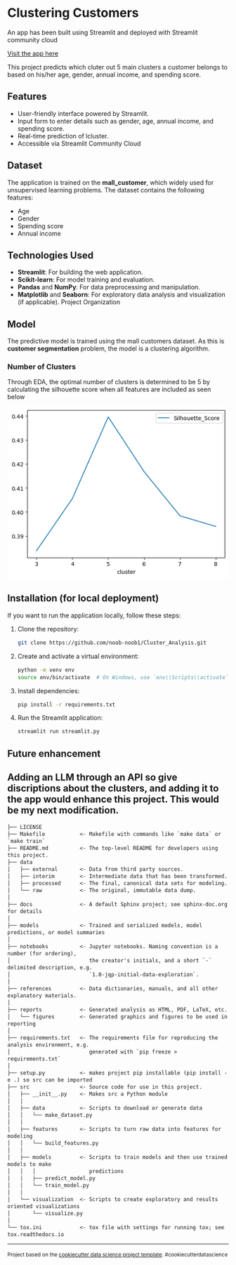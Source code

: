 Clustering Customers 
==============================

An app has been built using Streamlit and deployed with Streamlit community cloud

[Visit the app here](https://clusteranalysis-n9lzcudmv8d8ebjwscehkz.streamlit.app/)

This project predicts which cluter out 5 main clusters a customer belongs to based on his/her age, gender, annual income, and spending score.

## Features
- User-friendly interface powered by Streamlit.
- Input form to enter details such as gender, age, annual income, and spending score.
- Real-time prediction of lcluster.
- Accessible via Streamlit Community Cloud

## Dataset
The application is trained on the **mall_customer**, which widely used for unsupervised learning problems. The dataset contains the following features:
- Age
- Gender
- Spending score
- Annual income

## Technologies Used
- **Streamlit**: For building the web application.
- **Scikit-learn**: For model training and evaluation.
- **Pandas** and **NumPy**: For data preprocessing and manipulation.
- **Matplotlib** and **Seaborn**: For exploratory data analysis and visualization (if applicable).
Project Organization

## Model
The predictive model is trained using the mall customers dataset. As this is **customer segmentation** problem, the model is a clustering algorithm. 

### Number of Clusters

Through EDA, the optimal number of clusters is determined to be 5 by calculating the silhouette score when all features are included as seen below

![Alt text](Untitled.png)

## Installation (for local deployment)
If you want to run the application locally, follow these steps:

1. Clone the repository:
   ```bash
   git clone https://github.com/noob-noob1/Cluster_Analysis.git

2. Create and activate a virtual environment:
   ```bash
   python -m venv env
   source env/bin/activate  # On Windows, use `env\\Scripts\\activate`

3. Install dependencies:
   ```bash
   pip install -r requirements.txt

4. Run the Streamlit application:
   ```bash
   streamlit run streamlit.py

## Future enhancement

Adding an LLM through an API so give discriptions about the clusters, and adding it to the app would enhance this project. This would be my next modification.
------------

    ├── LICENSE
    ├── Makefile           <- Makefile with commands like `make data` or `make train`
    ├── README.md          <- The top-level README for developers using this project.
    ├── data
    │   ├── external       <- Data from third party sources.
    │   ├── interim        <- Intermediate data that has been transformed.
    │   ├── processed      <- The final, canonical data sets for modeling.
    │   └── raw            <- The original, immutable data dump.
    │
    ├── docs               <- A default Sphinx project; see sphinx-doc.org for details
    │
    ├── models             <- Trained and serialized models, model predictions, or model summaries
    │
    ├── notebooks          <- Jupyter notebooks. Naming convention is a number (for ordering),
    │                         the creator's initials, and a short `-` delimited description, e.g.
    │                         `1.0-jqp-initial-data-exploration`.
    │
    ├── references         <- Data dictionaries, manuals, and all other explanatory materials.
    │
    ├── reports            <- Generated analysis as HTML, PDF, LaTeX, etc.
    │   └── figures        <- Generated graphics and figures to be used in reporting
    │
    ├── requirements.txt   <- The requirements file for reproducing the analysis environment, e.g.
    │                         generated with `pip freeze > requirements.txt`
    │
    ├── setup.py           <- makes project pip installable (pip install -e .) so src can be imported
    ├── src                <- Source code for use in this project.
    │   ├── __init__.py    <- Makes src a Python module
    │   │
    │   ├── data           <- Scripts to download or generate data
    │   │   └── make_dataset.py
    │   │
    │   ├── features       <- Scripts to turn raw data into features for modeling
    │   │   └── build_features.py
    │   │
    │   ├── models         <- Scripts to train models and then use trained models to make
    │   │   │                 predictions
    │   │   ├── predict_model.py
    │   │   └── train_model.py
    │   │
    │   └── visualization  <- Scripts to create exploratory and results oriented visualizations
    │       └── visualize.py
    │
    └── tox.ini            <- tox file with settings for running tox; see tox.readthedocs.io


--------

<p><small>Project based on the <a target="_blank" href="https://drivendata.github.io/cookiecutter-data-science/">cookiecutter data science project template</a>. #cookiecutterdatascience</small></p>
